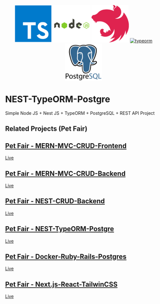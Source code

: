 <p align="center">
  <a href="https://www.typescriptlang.org/" target="_blank" rel="noreferrer"><img src="https://raw.githubusercontent.com/devicons/devicon/master/icons/typescript/typescript-original.svg" alt="typescript" width="120" height="120"/></a>
  <a href="https://nodejs.org" target="_blank" rel="noreferrer"><img src="https://raw.githubusercontent.com/devicons/devicon/master/icons/nodejs/nodejs-original-wordmark.svg" alt="nodejs" width="120" height="120"/></a>
  <a href="https://nestjs.com/" target="_blank" rel="noreferrer"><img src="https://raw.githubusercontent.com/devicons/devicon/master/icons/nestjs/nestjs-plain.svg" alt="nestjs" width="120" height="120"/></a>
  <a href="https://typeorm.io/" target="_blank" rel="noreferrer"><img src="https://typeorm.io/image/favicon/apple-touch-icon.png" alt="typeorm" width="120" height="120"/></a>
  <a href="https://www.postgresql.org" target="_blank" rel="noreferrer"><img src="https://raw.githubusercontent.com/devicons/devicon/master/icons/postgresql/postgresql-original-wordmark.svg" alt="postgresql" width="120" height="120"/></a>
</p>

# NEST-TypeORM-Postgre

Simple Node JS + Nest JS + TypeORM + PostgreSQL + REST API Project

## Related Projects (Pet Fair)

## [Pet Fair - MERN-MVC-CRUD-Frontend](https://github.com/rahathossenmanik/1.pet-fair-mern-mvc-crud-frontend)

[Live](https://zzkvcp-3000.csb.app)

## [Pet Fair - MERN-MVC-CRUD-Backend](https://github.com/rahathossenmanik/2.pet-fair-mern-mvc-crud-backend)

[Live](https://w58tnx-6543.csb.app/api)

## [Pet Fair - NEST-CRUD-Backend](https://github.com/rahathossenmanik/3.pet-fair-nest-mongo-crud)

[Live](https://d65x2w-6543.csb.app/api)

## [Pet Fair - NEST-TypeORM-Postgre](https://github.com/rahathossenmanik/4.pet-fair-nest-typeorm-postgre)

[Live](https://5zzxwr-3000.csb.app/api)

## [Pet Fair - Docker-Ruby-Rails-Postgres](https://github.com/rahathossenmanik/5.pet-fair-docker-ruby-rails-postgre)

[Live](https://jh77qy-6543.csb.app/api)

## [Pet Fair - Next.js-React-TailwinCSS](https://github.com/rahathossenmanik/6.pet-fair-next-tailwind-app-frontend)

[Live](https://2t35hq-3000.csb.app)
